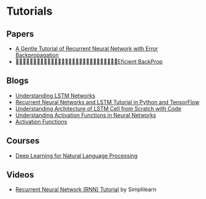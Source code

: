 # Tutorials

## Papers
* [A Gentle Tutorial of Recurrent Neural Network with Error Backpropagation](https://arxiv.org/pdf/1610.02583.pdf)
* [􏰚􏰛􏰘􏰙􏰖􏰗􏰔􏰕􏰒􏰓􏰃􏰑􏰏􏰐􏰍􏰎􏰋􏰌􏰉􏰊􏰇􏰈􏰅􏰆􏰃􏰄􏰁􏰂􏰀Eficient BackProp](http://yann.lecun.com/exdb/publis/pdf/lecun-98b.pdf)

## Blogs
* [Understanding LSTM Networks](http://colah.github.io/posts/2015-08-Understanding-LSTMs/)
* [Recurrent Neural Networks and LSTM Tutorial in Python and TensorFlow](http://adventuresinmachinelearning.com/recurrent-neural-networks-lstm-tutorial-tensorflow/)
* [Understanding Architecture of LSTM Cell from Scratch with Code](https://hackernoon.com/understanding-architecture-of-lstm-cell-from-scratch-with-code-8da40f0b71f4)
* [Understanding Activation Functions in Neural Networks
](https://medium.com/the-theory-of-everything/understanding-activation-functions-in-neural-networks-9491262884e0)
* [Activation Functions](https://ml-cheatsheet.readthedocs.io/en/latest/activation_functions.html)

## Courses
* [Deep Learning for Natural Language Processing](https://cs224d.stanford.edu/syllabus.html)

## Videos
* [Recurrent Neural Network (RNN) Tutorial](https://www.youtube.com/watch?v=lWkFhVq9-nc) by Simplilearn
